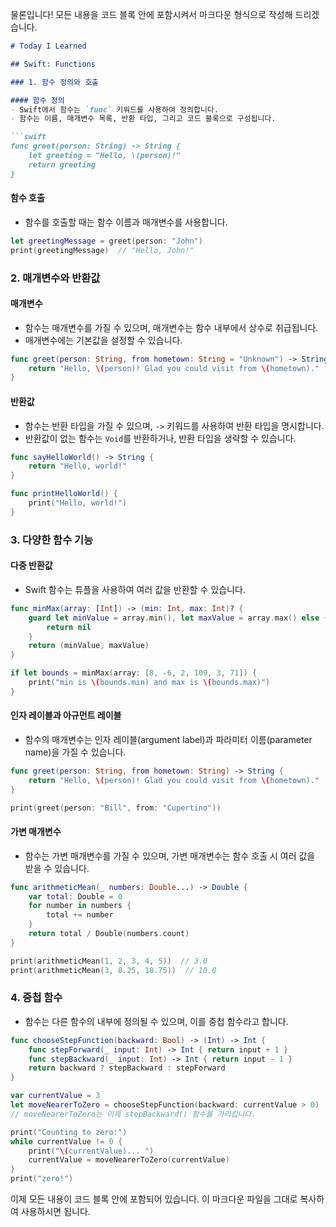 물론입니다! 모든 내용을 코드 블록 안에 포함시켜서 마크다운 형식으로 작성해 드리겠습니다.

```markdown
# Today I Learned

## Swift: Functions

### 1. 함수 정의와 호출

#### 함수 정의
- Swift에서 함수는 `func` 키워드를 사용하여 정의합니다.
- 함수는 이름, 매개변수 목록, 반환 타입, 그리고 코드 블록으로 구성됩니다.

```swift
func greet(person: String) -> String {
    let greeting = "Hello, \(person)!"
    return greeting
}
```

#### 함수 호출
- 함수를 호출할 때는 함수 이름과 매개변수를 사용합니다.

```swift
let greetingMessage = greet(person: "John")
print(greetingMessage)  // "Hello, John!"
```

### 2. 매개변수와 반환값

#### 매개변수
- 함수는 매개변수를 가질 수 있으며, 매개변수는 함수 내부에서 상수로 취급됩니다.
- 매개변수에는 기본값을 설정할 수 있습니다.

```swift
func greet(person: String, from hometown: String = "Unknown") -> String {
    return "Hello, \(person)! Glad you could visit from \(hometown)."
}
```

#### 반환값
- 함수는 반환 타입을 가질 수 있으며, `->` 키워드를 사용하여 반환 타입을 명시합니다.
- 반환값이 없는 함수는 `Void`를 반환하거나, 반환 타입을 생략할 수 있습니다.

```swift
func sayHelloWorld() -> String {
    return "Hello, world!"
}

func printHelloWorld() {
    print("Hello, world!")
}
```

### 3. 다양한 함수 기능

#### 다중 반환값
- Swift 함수는 튜플을 사용하여 여러 값을 반환할 수 있습니다.

```swift
func minMax(array: [Int]) -> (min: Int, max: Int)? {
    guard let minValue = array.min(), let maxValue = array.max() else {
        return nil
    }
    return (minValue, maxValue)
}

if let bounds = minMax(array: [8, -6, 2, 109, 3, 71]) {
    print("min is \(bounds.min) and max is \(bounds.max)")
}
```

#### 인자 레이블과 아규먼트 레이블
- 함수의 매개변수는 인자 레이블(argument label)과 파라미터 이름(parameter name)을 가질 수 있습니다.

```swift
func greet(person: String, from hometown: String) -> String {
    return "Hello, \(person)! Glad you could visit from \(hometown)."
}

print(greet(person: "Bill", from: "Cupertino"))
```

#### 가변 매개변수
- 함수는 가변 매개변수를 가질 수 있으며, 가변 매개변수는 함수 호출 시 여러 값을 받을 수 있습니다.

```swift
func arithmeticMean(_ numbers: Double...) -> Double {
    var total: Double = 0
    for number in numbers {
        total += number
    }
    return total / Double(numbers.count)
}

print(arithmeticMean(1, 2, 3, 4, 5))  // 3.0
print(arithmeticMean(3, 8.25, 18.75))  // 10.0
```

### 4. 중첩 함수
- 함수는 다른 함수의 내부에 정의될 수 있으며, 이를 중첩 함수라고 합니다.

```swift
func chooseStepFunction(backward: Bool) -> (Int) -> Int {
    func stepForward(_ input: Int) -> Int { return input + 1 }
    func stepBackward(_ input: Int) -> Int { return input - 1 }
    return backward ? stepBackward : stepForward
}

var currentValue = 3
let moveNearerToZero = chooseStepFunction(backward: currentValue > 0)
// moveNearerToZero는 이제 stepBackward() 함수를 가리킵니다.

print("Counting to zero:")
while currentValue != 0 {
    print("\(currentValue)... ")
    currentValue = moveNearerToZero(currentValue)
}
print("zero!")
```

이제 모든 내용이 코드 블록 안에 포함되어 있습니다. 이 마크다운 파일을 그대로 복사하여 사용하시면 됩니다.
```